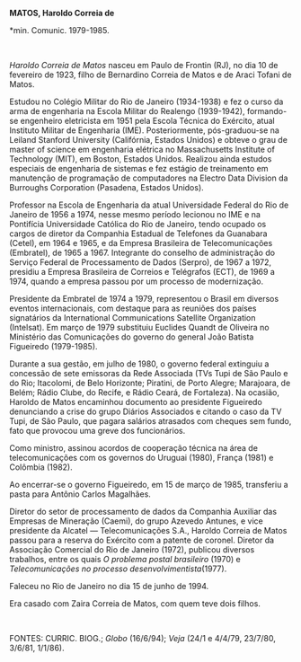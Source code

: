 **MATOS, Haroldo Correia de**

\*min. Comunic. 1979-1985.

 

*Haroldo Correia de Matos* nasceu em Paulo de Frontin (RJ), no dia 10 de
fevereiro de 1923, filho de Bernardino Correia de Matos e de Araci
Tofani de Matos.

Estudou no Colégio Militar do Rio de Janeiro (1934-1938) e fez o curso
da arma de engenharia na Escola Militar do Realengo (1939-1942),
formando-se engenheiro eletricista em 1951 pela Escola Técnica do
Exército, atual Instituto Militar de Engenharia (IME). Posteriormente,
pós-graduou-se na Leiland Stanford University (Califórnia, Estados
Unidos) e obteve o grau de master of science em engenharia elétrica no
Massachusetts Institute of Technology (MIT), em Boston, Estados Unidos.
Realizou ainda estudos especiais de engenharia de sistemas e fez estágio
de treinamento em manutenção de programação de computadores na Electro
Data Division da Burroughs Corporation (Pasadena, Estados Unidos).

Professor na Escola de Engenharia da atual Universidade Federal do Rio
de Janeiro de 1956 a 1974, nesse mesmo período lecionou no IME e na
Pontifícia Universidade Católica do Rio de Janeiro, tendo ocupado os
cargos de diretor da Companhia Estadual de Telefones da Guanabara
(Cetel), em 1964 e 1965, e da Empresa Brasileira de Telecomunicações
(Embratel), de 1965 a 1967. Integrante do conselho de administração do
Serviço Federal de Processamento de Dados (Serpro), de 1967 a 1972,
presidiu a Empresa Brasileira de Correios e Telégrafos (ECT), de 1969 a
1974, quando a empresa passou por um processo de modernização.

Presidente da Embratel de 1974 a 1979, representou o Brasil em diversos
eventos internacionais, com destaque para as reuniões dos países
signatários da International Communications Satellite Organization
(Intelsat). Em março de 1979 substituiu Euclides Quandt de Oliveira no
Ministério das Comunicações do governo do general João Batista
Figueiredo (1979-1985).

Durante a sua gestão, em julho de 1980, o governo federal extinguiu a
concessão de sete emissoras da Rede Associada (TVs Tupi de São Paulo e
do Rio; Itacolomi, de Belo Horizonte; Piratini, de Porto Alegre;
Marajoara, de Belém; Rádio Clube, do Recife, e Rádio Ceará, de
Fortaleza). Na ocasião, Haroldo de Matos encaminhou documento ao
presidente Figueiredo denunciando a crise do grupo Diários Associados e
citando o caso da TV Tupi, de São Paulo, que pagara salários atrasados
com cheques sem fundo, fato que provocou uma greve dos funcionários.

Como ministro, assinou acordos de cooperação técnica na área de
telecomunicações com os governos do Uruguai (1980), França (1981) e
Colômbia (1982).

Ao encerrar-se o governo Figueiredo, em 15 de março de 1985, transferiu
a pasta para Antônio Carlos Magalhães.

Diretor do setor de processamento de dados da Companhia Auxiliar das
Empresas de Mineração (Caemi), do grupo Azevedo Antunes, e vice
presidente da Alcatel — Telecomunicações S.A., Haroldo Correia de Matos
passou para a reserva do Exército com a patente de coronel. Diretor da
Associação Comercial do Rio de Janeiro (1972), publicou diversos
trabalhos, entre os quais *O problema postal brasileiro* (1970) e
*Telecomunicações no processo desenvolvimentista*(1977).

Faleceu no Rio de Janeiro no dia 15 de junho de 1994.

Era casado com Zaira Correia de Matos, com quem teve dois filhos.

 

FONTES: CURRIC. BIOG.; *Globo* (16/6/94); *Veja* (24/1 e 4/4/79,
23/7/80, 3/6/81, 1/1/86).

 
